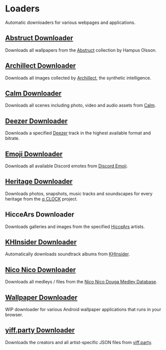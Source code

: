 # Loaders

Automatic downloaders for various webpages and applications.

## [Abstruct Downloader](https://github.com/TheLastZombie/loaders/blob/master/Abstruct%20Downloader.py)

Downloads all wallpapers from the [Abstruct](http://abstruct.co) collection by Hampus Olsson.

## [Archillect Downloader](https://github.com/TheLastZombie/loaders/blob/master/Archillect%20Downloader.js)

Downloads all images collected by [Archillect](http://archillect.com/), the synthetic intelligence.

## [Calm Downloader](https://github.com/TheLastZombie/loaders/blob/master/Calm%20Downloader.js)

Downloads all scenes including photo, video and audio assets from [Calm](https://www.calm.com/meditate).

## [Deezer Downloader](https://gist.github.com/TheLastZombie/107de3d9db37c54f8aacc73fc54c6812)

Downloads a specified [Deezer](https://www.deezer.com/de/) track in the highest available format and bitrate.

## [Emoji Downloader](https://github.com/TheLastZombie/loaders/blob/master/Emoji%20Downloader.js)

Downloads all available Discord emotes from [Discord Emoji](https://discordemoji.com/).

## [Heritage Downloader](https://github.com/TheLastZombie/loaders/blob/master/Heritage%20Downloader.js)

Downloads photos, snapshots, music tracks and soundscapes for every heritage from the [α CLOCK](https://www.sony.net/united/clock/) project.

## HicceArs Downloader

Downloads galleries and images from the specified [HicceArs](https://hiccears.com/) artists.

## [KHInsider Downloader](https://github.com/TheLastZombie/VGMLoader)

Automatically downloads soundtrack albums from [KHInsider](https://downloads.khinsider.com/).

## [Nico Nico Downloader](https://github.com/TheLastZombie/loaders/blob/master/Nico%20Nico%20Downloader.js)

Downloads all medleys / files from the [Nico Nico Douga Medley Database](http://kumikyoku.rintaun.net/).

## [Wallpaper Downloader](https://thelastzombie.github.io/loaders/Wallpaper%20Downloader.html)

WIP downloader for various Android wallpaper applications that runs in your browser.

## [yiff.party Downloader](https://github.com/TheLastZombie/loaders/blob/master/yiff.party%20Downloader.js)

Downloads the creators and all artist-specific JSON files from [yiff.party](https://yiff.party/).

